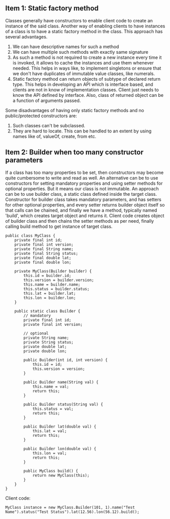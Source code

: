 ## Item 1: Static factory method

Classes generally have constructors to enable client code to create an instance of the said class.
Another way of enabling clients to have instances of a class is to have a static factory method in the class. 
This approach has several advantages.
1. We can have descriptive names for such a method
2. We can have multiple such  methods with exactly same signature
3. As such a method is not required to create a new instance every time it is invoked, it allows
to cache the instances and use them whenever needed. This helps in ways like, to implement singletons or
ensure that we don't have duplicates of immutable value classes, like numerals.
4. Static factory method can return objects of subtype of declared return type. This helps in developing
an API which is interface based, and clients are not in know of implementation classes. Client just needs to 
know the API defined by interface. Also, class of returned object can be a function of arguments passed.

Some disadvantages of having only static factory methods and no public/protected constructors are:
1. Such classes can't be subclassed.
2. They are hard to locate. This can be handled to an extent by using names like of, valueOf, create, from etc.

## Item 2: Builder when too many constructor parameters

If a class has too many properties to be set, then constructors may become quite cumbersome to write and read as well.
An alternative can be to use constructors for setting mandatory properties and using setter methods for optional properties.
But it means our class is not immutable. An approach can be to use builder class, a static class defined inside the target class.
Constructor for builder class takes mandatory parameters, and has setters for other optional properties, and every setter returns builder
object itself so that calls can be chained, and finally we have a method, typically named 'build', which creates target object and returns it.
Client code creates object of builder class and then chains the setter methods as per need, finally calling build method to get instance
of target class.

```
public class MyClass {
    private final int id;
    private final int version;
    private final String name;
    private final String status;
    private final double lat;
    private final double lon;

    private MyClass(Builder builder) {
        this.id = builder.id;
        this.version = builder.version;
        this.name = builder.name;
        this.status = builder.status;
        this.lat = builder.lat;
        this.lon = builder.lon;
    }

    public static class Builder {
        // mandatory
        private final int id;
        private final int version;

        // optional
        private String name;
        private String status;
        private double lat;
        private double lon;

        public Builder(int id, int version) {
            this.id = id;
            this.version = version;
        }

        public Builder name(String val) {
            this.name = val;
            return this;
        }

        public Builder status(String val) {
            this.status = val;
            return this;
        }

        public Builder lat(double val) {
            this.lat = val;
            return this;
        }

        public Builder lon(double val) {
            this.lon = val;
            return this;
        }

        public MyClass build() {
            return new MyClass(this);
        }
    }
}
```

Client code:
```
MyClass instance = new MyClass.Builder(101, 1).name("Test Name").status("Test Status").lat(12.56).lon(56.12).build();
```
